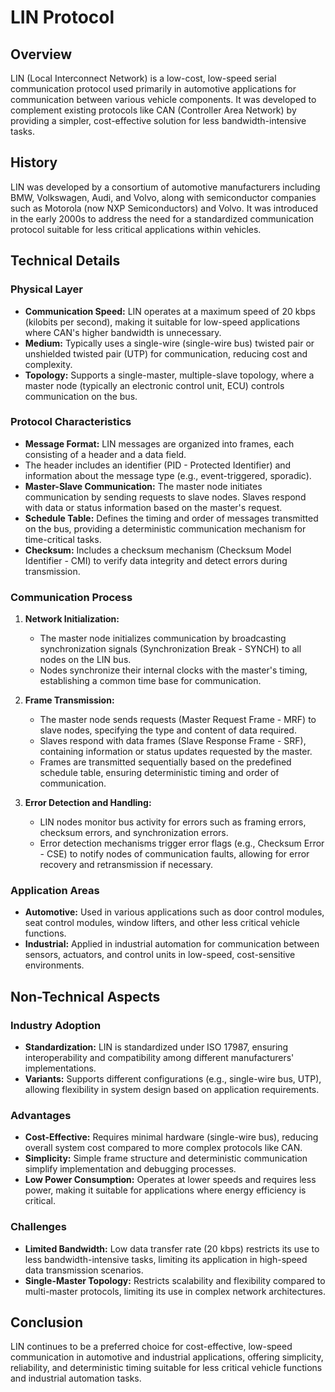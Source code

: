 # LIN Protocol

## Overview

LIN (Local Interconnect Network) is a low-cost, low-speed serial communication protocol used primarily in automotive applications for communication between various vehicle components.
It was developed to complement existing protocols like CAN (Controller Area Network) by providing a simpler, cost-effective solution for less bandwidth-intensive tasks.

## History

LIN was developed by a consortium of automotive manufacturers including BMW, Volkswagen, Audi, and Volvo, along with semiconductor companies such as Motorola (now NXP Semiconductors) and Volvo. 
It was introduced in the early 2000s to address the need for a standardized communication protocol suitable for less critical applications within vehicles.

## Technical Details

### Physical Layer

- **Communication Speed:** LIN operates at a maximum speed of 20 kbps (kilobits per second), making it suitable for low-speed applications where CAN's higher bandwidth is unnecessary.
- **Medium:** Typically uses a single-wire (single-wire bus) twisted pair or unshielded twisted pair (UTP) for communication, reducing cost and complexity.
- **Topology:** Supports a single-master, multiple-slave topology, where a master node (typically an electronic control unit, ECU) controls communication on the bus.

### Protocol Characteristics

- **Message Format:** LIN messages are organized into frames, each consisting of a header and a data field.
- The header includes an identifier (PID - Protected Identifier) and information about the message type (e.g., event-triggered, sporadic).
- **Master-Slave Communication:** The master node initiates communication by sending requests to slave nodes. Slaves respond with data or status information based on the master's request.
- **Schedule Table:** Defines the timing and order of messages transmitted on the bus, providing a deterministic communication mechanism for time-critical tasks.
- **Checksum:** Includes a checksum mechanism (Checksum Model Identifier - CMI) to verify data integrity and detect errors during transmission.

### Communication Process

1. **Network Initialization:**
   - The master node initializes communication by broadcasting synchronization signals (Synchronization Break - SYNCH) to all nodes on the LIN bus.
   - Nodes synchronize their internal clocks with the master's timing, establishing a common time base for communication.

2. **Frame Transmission:**
   - The master node sends requests (Master Request Frame - MRF) to slave nodes, specifying the type and content of data required.
   - Slaves respond with data frames (Slave Response Frame - SRF), containing information or status updates requested by the master.
   - Frames are transmitted sequentially based on the predefined schedule table, ensuring deterministic timing and order of communication.

3. **Error Detection and Handling:**
   - LIN nodes monitor bus activity for errors such as framing errors, checksum errors, and synchronization errors.
   - Error detection mechanisms trigger error flags (e.g., Checksum Error - CSE) to notify nodes of communication faults, allowing for error recovery and retransmission if necessary.

### Application Areas

- **Automotive:** Used in various applications such as door control modules, seat control modules, window lifters, and other less critical vehicle functions.
- **Industrial:** Applied in industrial automation for communication between sensors, actuators, and control units in low-speed, cost-sensitive environments.

## Non-Technical Aspects

### Industry Adoption

- **Standardization:** LIN is standardized under ISO 17987, ensuring interoperability and compatibility among different manufacturers' implementations.
- **Variants:** Supports different configurations (e.g., single-wire bus, UTP), allowing flexibility in system design based on application requirements.

### Advantages

- **Cost-Effective:** Requires minimal hardware (single-wire bus), reducing overall system cost compared to more complex protocols like CAN.
- **Simplicity:** Simple frame structure and deterministic communication simplify implementation and debugging processes.
- **Low Power Consumption:** Operates at lower speeds and requires less power, making it suitable for applications where energy efficiency is critical.

### Challenges

- **Limited Bandwidth:** Low data transfer rate (20 kbps) restricts its use to less bandwidth-intensive tasks, limiting its application in high-speed data transmission scenarios.
- **Single-Master Topology:** Restricts scalability and flexibility compared to multi-master protocols, limiting its use in complex network architectures.

## Conclusion

LIN continues to be a preferred choice for cost-effective, low-speed communication in automotive and industrial applications, offering simplicity, reliability, 
and deterministic timing suitable for less critical vehicle functions and industrial automation tasks.

